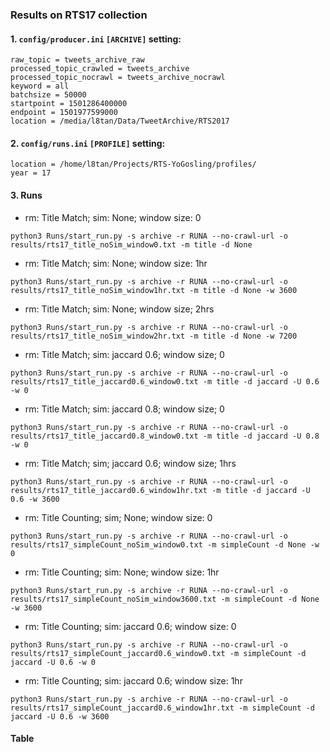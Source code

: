 ### Results on RTS17 collection

#### 1. ```config/producer.ini``` ```[ARCHIVE]``` setting:
```commandline
raw_topic = tweets_archive_raw
processed_topic_crawled = tweets_archive
processed_topic_nocrawl = tweets_archive_nocrawl
keyword = all
batchsize = 50000
startpoint = 1501286400000
endpoint = 1501977599000
location = /media/l8tan/Data/TweetArchive/RTS2017
```

#### 2. ```config/runs.ini``` ```[PROFILE]``` setting:
```
location = /home/l8tan/Projects/RTS-YoGosling/profiles/
year = 17
```
#### 3. Runs

* rm: Title Match; sim: None; window size: 0
```commandline
python3 Runs/start_run.py -s archive -r RUNA --no-crawl-url -o results/rts17_title_noSim_window0.txt -m title -d None
```
* rm: Title Match; sim: None; window size: 1hr

```commandline
python3 Runs/start_run.py -s archive -r RUNA --no-crawl-url -o results/rts17_title_noSim_window1hr.txt -m title -d None -w 3600
```

* rm: Title Match; sim: None; window size; 2hrs

```commandline
python3 Runs/start_run.py -s archive -r RUNA --no-crawl-url -o results/rts17_title_noSim_window2hr.txt -m title -d None -w 7200
```

* rm: Title Match; sim: jaccard 0.6; window size; 0

```commandline
python3 Runs/start_run.py -s archive -r RUNA --no-crawl-url -o results/rts17_title_jaccard0.6_window0.txt -m title -d jaccard -U 0.6 -w 0
```

* rm: Title Match; sim: jaccard 0.8; window size; 0
```commandline
python3 Runs/start_run.py -s archive -r RUNA --no-crawl-url -o results/rts17_title_jaccard0.8_window0.txt -m title -d jaccard -U 0.8 -w 0
```

* rm: Title Match; sim; jaccard 0.6; window size; 1hrs
```commandline
python3 Runs/start_run.py -s archive -r RUNA --no-crawl-url -o results/rts17_title_jaccard0.6_window1hr.txt -m title -d jaccard -U 0.6 -w 3600
```
* rm: Title Counting; sim; None; window size: 0
```commandline
python3 Runs/start_run.py -s archive -r RUNA --no-crawl-url -o results/rts17_simpleCount_noSim_window0.txt -m simpleCount -d None -w 0
```
* rm: Title Counting; sim: None; window size: 1hr
```commandline
python3 Runs/start_run.py -s archive -r RUNA --no-crawl-url -o results/rts17_simpleCount_noSim_window3600.txt -m simpleCount -d None -w 3600
```
* rm: Title Counting; sim: jaccard 0.6; window size: 0
```commandline
python3 Runs/start_run.py -s archive -r RUNA --no-crawl-url -o results/rts17_simpleCount_jaccard0.6_window0.txt -m simpleCount -d jaccard -U 0.6 -w 0
```
* rm: Title Counting; sim: jaccard 0.6; window size: 1hr
```commandline
python3 Runs/start_run.py -s archive -r RUNA --no-crawl-url -o results/rts17_simpleCount_jaccard0.6_window1hr.txt -m simpleCount -d jaccard -U 0.6 -w 3600
```

#### Table
